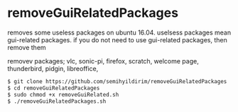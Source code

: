 # removeGuiRelatedPackages
removes some useless packages on ubuntu 16.04. uselsess packages mean gui-related packages.
if you do not need to use gui-related packages, then remove them

removev packages; vlc, sonic-pi, firefox, scratch, welcome page, thunderbird, pidgin, libreoffice,

```sh
$ git clone https://github.com/semihyildirim/removeGuiRelatedPackages
$ cd removeGuiRelatedPackages
$ sudo chmod +x removeGuiRelated.sh
$ ./removeGuiRelatedPackages.sh

```
